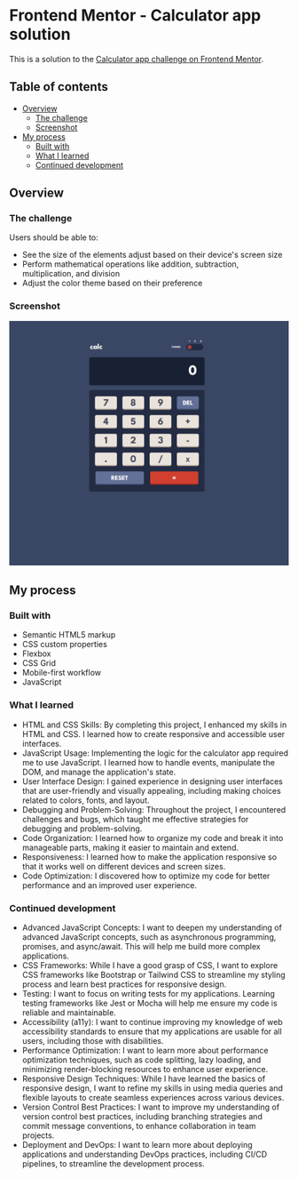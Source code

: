# Frontend Mentor - Calculator app solution

This is a solution to the [Calculator app challenge on Frontend Mentor](https://www.frontendmentor.io/challenges/calculator-app-9lteq5N29).

## Table of contents

- [Overview](#overview)
  - [The challenge](#the-challenge)
  - [Screenshot](#screenshot)
- [My process](#my-process)
  - [Built with](#built-with)
  - [What I learned](#what-i-learned)
  - [Continued development](#continued-development)

## Overview

### The challenge

Users should be able to:

- See the size of the elements adjust based on their device's screen size
- Perform mathematical operations like addition, subtraction, multiplication, and division
- Adjust the color theme based on their preference

### Screenshot

![calculator-app](images/calculator.png)

## My process

### Built with

- Semantic HTML5 markup
- CSS custom properties
- Flexbox
- CSS Grid
- Mobile-first workflow
- JavaScript

### What I learned

- HTML and CSS Skills: By completing this project, I enhanced my skills in HTML and CSS. I learned how to create responsive and accessible user interfaces.
- JavaScript Usage: Implementing the logic for the calculator app required me to use JavaScript. I learned how to handle events, manipulate the DOM, and manage the application's state.
- User Interface Design: I gained experience in designing user interfaces that are user-friendly and visually appealing, including making choices related to colors, fonts, and layout.
- Debugging and Problem-Solving: Throughout the project, I encountered challenges and bugs, which taught me effective strategies for debugging and problem-solving.
- Code Organization: I learned how to organize my code and break it into manageable parts, making it easier to maintain and extend.
- Responsiveness: I learned how to make the application responsive so that it works well on different devices and screen sizes.
- Code Optimization: I discovered how to optimize my code for better performance and an improved user experience.

### Continued development

- Advanced JavaScript Concepts: I want to deepen my understanding of advanced JavaScript concepts, such as asynchronous programming, promises, and async/await. This will help me build more complex applications.
- CSS Frameworks: While I have a good grasp of CSS, I want to explore CSS frameworks like Bootstrap or Tailwind CSS to streamline my styling process and learn best practices for responsive design.
- Testing: I want to focus on writing tests for my applications. Learning testing frameworks like Jest or Mocha will help me ensure my code is reliable and maintainable.
- Accessibility (a11y): I want to continue improving my knowledge of web accessibility standards to ensure that my applications are usable for all users, including those with disabilities.
- Performance Optimization: I want to learn more about performance optimization techniques, such as code splitting, lazy loading, and minimizing render-blocking resources to enhance user experience.
- Responsive Design Techniques: While I have learned the basics of responsive design, I want to refine my skills in using media queries and flexible layouts to create seamless experiences across various devices.
- Version Control Best Practices: I want to improve my understanding of version control best practices, including branching strategies and commit message conventions, to enhance collaboration in team projects.
- Deployment and DevOps: I want to learn more about deploying applications and understanding DevOps practices, including CI/CD pipelines, to streamline the development process.
